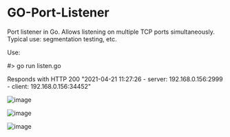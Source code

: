 # GO-Port-Listener
Port listener in Go. Allows listening on multiple TCP ports simultaneously.
Typical use: segmentation testing, etc.

Use: 

#> go run listen.go

Responds with HTTP 200
"2021-04-21 11:27:26 - server: 192.168.0.156:2999 - client: 192.168.0.156:34452"


![image](https://user-images.githubusercontent.com/40667621/115566940-b8866700-a288-11eb-85db-fd1e0c8df664.png)

![image](https://user-images.githubusercontent.com/40667621/115579954-a7435780-a294-11eb-95f0-f98a1a1ebcf6.png)

![image](https://user-images.githubusercontent.com/40667621/115580290-f38e9780-a294-11eb-9ff7-bb9dded89367.png)



